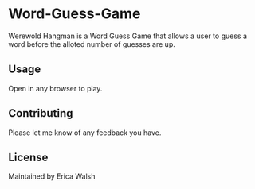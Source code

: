# Word-Guess-Game

Werewold Hangman is a Word Guess Game that allows a user to guess a word before the alloted number of guesses are up.

## Usage

Open in any browser to play. 


## Contributing
Please let me know of any feedback you have. 

## License
Maintained by Erica Walsh